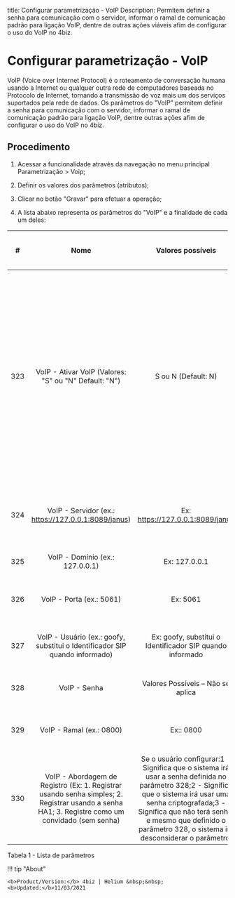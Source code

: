 title: Configurar parametrização - VoIP
Description: Permitem definir a senha para comunicação com o servidor, informar o ramal de comunicação padrão para ligação VoIP, dentre de outras ações viáveis afim de configurar o uso do VoIP no 4biz.
# Configurar parametrização - VoIP

VoIP (Voice over Internet Protocol) é o roteamento de conversação humana usando
a Internet ou qualquer outra rede de computadores baseada no Protocolo de
Internet, tornando a transmissão de voz mais um dos serviços suportados pela
rede de dados. Os parâmetros do "VoIP" permitem definir a senha para comunicação
com o servidor, informar o ramal de comunicação padrão para ligação VoIP, dentre
outras ações afim de configurar o uso do VoIP no 4biz.

Procedimento
-----------

1.  Acessar a funcionalidade através da navegação no menu principal
    Parametrização \> Voip;

2.  Definir os valores dos parâmetros (atributos);

3.  Clicar no botão "Gravar" para efetuar a operação;

4.  A lista abaixo representa os parâmetros do "VoIP" e a finalidade de cada um
    deles:

|  #  |                                                                       Nome                                                                      |                                                                                                                               Valores possíveis                                                                                                                              |                                                  Finalidade                                                 |                                                                                Qual é o impacto no sistema?                                                                                |
|:---:|:-----------------------------------------------------------------------------------------------------------------------------------------------:|:----------------------------------------------------------------------------------------------------------------------------------------------------------------------------------------------------------------------------------------------------------------------------:|:-----------------------------------------------------------------------------------------------------------:|:------------------------------------------------------------------------------------------------------------------------------------------------------------------------------------------:|
| 323 |                                              VoIP - Ativar VoIP (Valores: "S" ou "N" Default: "N")                                              |                                                                                                                              S ou N (Default: N)                                                                                                                             |                                            Ativar o recurso VoIP.                                           | Assim que ativo um ícone de fone de ouvido, ficará disponível no rodapé da tela Portal de Serviços (Smart Portal) para que o usuário possa entrar em contato com o HelpDesk via telefone (VoIP). |
| 324 |                                               VoIP - Servidor (ex.: https://127.0.0.1:8089/janus)                                               |                                                                                                                       Ex: https://127.0.0.1:8089/janus                                                                                                                       |              Endereço SIP do servidor (SIP = Protocolo de Iniciação e Sessão) para uso do VoIP              |                                                                                        Não se aplica                                                                                       |
| 325 |                                                         VoIP - Domínio (ex.: 127.0.0.1)                                                         |                                                                                                                                 Ex: 127.0.0.1                                                                                                                                |                                       VoIP - Domínio (ex.: 127.0.0.1)                                       |                                                                                        Não se aplica                                                                                       |
| 326 |                                                             VoIP - Porta (ex.: 5061)                                                            |                                                                                                                                   Ex: 5061                                                                                                                                   |                            Informar a porta por onde trafega a informação de voz                            |                                                                                        Não se aplica                                                                                       |
| 327 |                                   VoIP - Usuário (ex.: goofy, substitui o Identificador SIP quando informado)                                   |                                                                                                           Ex: goofy, substitui o Identificador SIP quando informado                                                                                                          |                                Identificação para comunicação com o servidor                                |                                                                                        Não se aplica                                                                                       |
| 328 |                                                                   VoIP - Senha                                                                  |                                                                                                                       Valores Possíveis – Não se aplica                                                                                                                      |                                    Senha para comunicação com o servidor                                    |                                                                                        Não se aplica                                                                                       |
| 329 |                                                             VoIP - Ramal (ex.: 0800)                                                            |                                                                                                                                   Ex:: 0800                                                                                                                                  |                           Informar o ramal de comunicação padrão para ligação VoIP                          |                                                                                        Não se aplica                                                                                       |
| 330 | VoIP - Abordagem de Registro (Ex: 1. Registrar usando senha simples; 2. Registrar usando a senha HA1; 3. Registre como um convidado (sem senha) | Se o usuário configurar:1 - Significa que o sistema irá usar a senha definida no parâmetro 328;2 - Significa que o sistema irá usar uma senha criptografada;3 - Significa que não terá senha, e mesmo que definido o parâmetro 328, o sistema irá desconsiderar o parâmetro. | Abordagem de registro para que ocorra a comunicação, seja uma abordagem de registro utilizando senha ou não |                                                                                        Não se aplica                                                                                       |




Tabela 1 - Lista de parâmetros

!!! tip "About"

    <b>Product/Version:</b> 4biz | Helium &nbsp;&nbsp;
    <b>Updated:</b>11/03/2021
